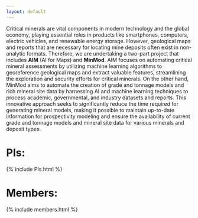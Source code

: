 ```yaml
---
layout: default
---
```



Critical minerals are vital components in modern technology and the global economy, playing essential roles in products like smartphones, computers, electric vehicles, and renewable energy storage. However, geological maps and reports that are necessary for locating mine deposits often exist in non-analytic formats. Therefore, we are undertaking a two-part project that includes **AIM** (AI for Maps) and **MinMod**. AIM focuses on automating critical mineral assessments by utilizing machine learning algorithms to georeference geological maps and extract valuable features, streamlining the exploration and security efforts for critical minerals. On the other hand, MinMod aims to automate the creation of grade and tonnage models and rich mineral site data by harnessing AI and machine learning techniques to process academic, governmental, and industry datasets and reports. This innovative approach seeks to significantly reduce the time required for generating mineral models, making it possible to maintain up-to-date information for prospectivity modeling and ensure the availability of current grade and tonnage models and mineral site data for various minerals and deposit types. 

# PIs:

{% include PIs.html %}


# Members:

{% include members.html %}

